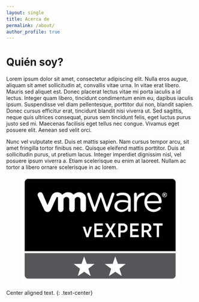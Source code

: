 ```yaml
---
layout: single
title: Acerca de
permalink: /about/
author_profile: true
---
```


# Quién soy?

Lorem ipsum dolor sit amet, consectetur adipiscing elit. Nulla eros augue, aliquam sit amet sollicitudin at, convallis vitae urna. In vitae erat libero. Mauris sed aliquet est. Donec placerat lectus vitae mi porta iaculis a id lectus. Integer quam libero, tincidunt condimentum enim eu, dapibus iaculis ipsum. Suspendisse vel diam pellentesque, porttitor dui non, blandit sapien. Donec cursus efficitur erat, tincidunt blandit nisi viverra ut. Sed sagittis, neque quis ultrices consequat, purus sem tincidunt felis, eget luctus purus justo sed mi. Maecenas facilisis eget tellus nec congue. Vivamus eget posuere elit. Aenean sed velit orci.

Nunc vel vulputate est. Duis et mattis sapien. Nam cursus tempor arcu, sit amet fringilla tortor finibus nec. Quisque eleifend mattis porttitor. Duis at sollicitudin purus, ut pretium lacus. Integer imperdiet dignissim nisl, vel posuere ipsum viverra a. Etiam scelerisque eu enim at laoreet. Nullam ac tortor a libero ornare scelerisque in ac lorem.

<figure>
  <img src="/assets/images/stars.png" alt="vExpert Logo">
</figure>

Center aligned text.
{: .text-center}

